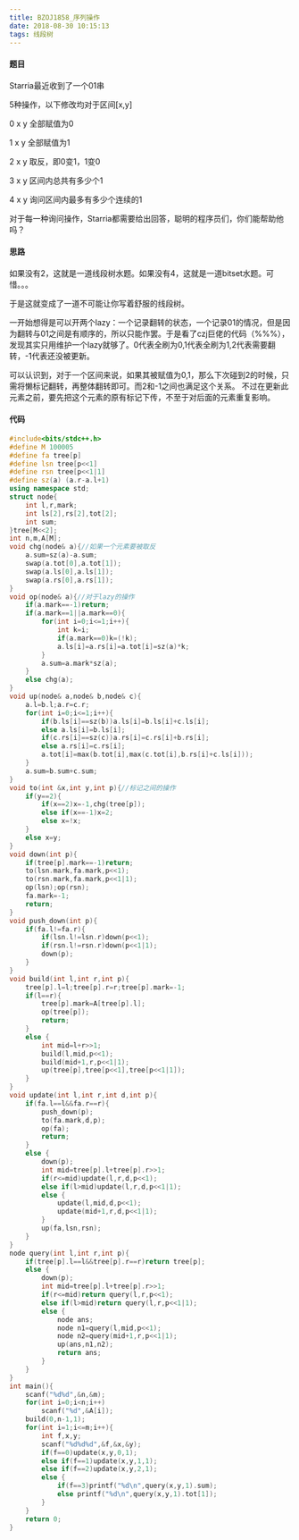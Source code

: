 ```yaml
---
title: BZOJ1858_序列操作
date: 2018-08-30 10:15:13
tags: 线段树
---
```

#### 题目
Starria最近收到了一个01串

5种操作，以下修改均对于区间[x,y]

0 x y 全部赋值为0

1 x y 全部赋值为1

2 x y 取反，即0变1，1变0

3 x y 区间内总共有多少个1

4 x y 询问区间内最多有多少个连续的1

对于每一种询问操作，Starria都需要给出回答，聪明的程序员们，你们能帮助他吗？
<!--more-->
#### 思路
如果没有2，这就是一道线段树水题。如果没有4，这就是一道bitset水题。可惜。。。

于是这就变成了一道不可能让你写着舒服的线段树。

一开始想得是可以开两个lazy：一个记录翻转的状态，一个记录01的情况，但是因为翻转与01之间是有顺序的，所以只能作罢。于是看了czj巨佬的代码（%%%），发现其实只用维护一个lazy就够了。0代表全刷为0,1代表全刷为1,2代表需要翻转，-1代表还没被更新。

可以认识到，对于一个区间来说，如果其被赋值为0,1，那么下次碰到2的时候，只需将懒标记翻转，再整体翻转即可。而2和-1之间也满足这个关系。
不过在更新此元素之前，要先把这个元素的原有标记下传，不至于对后面的元素重复影响。

#### 代码
```c++
#include<bits/stdc++.h>
#define M 100005
#define fa tree[p]
#define lsn tree[p<<1]
#define rsn tree[p<<1|1]
#define sz(a) (a.r-a.l+1)
using namespace std;
struct node{
	int l,r,mark;
	int ls[2],rs[2],tot[2];
	int sum;
}tree[M<<2];
int n,m,A[M];
void chg(node& a){//如果一个元素要被取反 
	a.sum=sz(a)-a.sum;
	swap(a.tot[0],a.tot[1]);
	swap(a.ls[0],a.ls[1]);
	swap(a.rs[0],a.rs[1]);
}
void op(node& a){//对于lazy的操作 
	if(a.mark==-1)return;
	if(a.mark==1||a.mark==0){
		for(int i=0;i<=1;i++){
			int k=i;
			if(a.mark==0)k=(!k);
			a.ls[i]=a.rs[i]=a.tot[i]=sz(a)*k;	
		}
		a.sum=a.mark*sz(a);
	}
	else chg(a);
}
void up(node& a,node& b,node& c){
	a.l=b.l;a.r=c.r;
	for(int i=0;i<=1;i++){
		if(b.ls[i]==sz(b))a.ls[i]=b.ls[i]+c.ls[i];
		else a.ls[i]=b.ls[i];
		if(c.rs[i]==sz(c))a.rs[i]=c.rs[i]+b.rs[i];
		else a.rs[i]=c.rs[i];
		a.tot[i]=max(b.tot[i],max(c.tot[i],b.rs[i]+c.ls[i]));
	}
	a.sum=b.sum+c.sum;
}
void to(int &x,int y,int p){//标记之间的操作 
	if(y==2){
		if(x==2)x=-1,chg(tree[p]);
		else if(x==-1)x=2;
		else x=!x;
	}
	else x=y;
}
void down(int p){
	if(tree[p].mark==-1)return;
	to(lsn.mark,fa.mark,p<<1);
	to(rsn.mark,fa.mark,p<<1|1);
	op(lsn);op(rsn);
	fa.mark=-1;
	return;
}
void push_down(int p){
	if(fa.l!=fa.r){
		if(lsn.l!=lsn.r)down(p<<1);
		if(rsn.l!=rsn.r)down(p<<1|1);
		down(p);
	}
}
void build(int l,int r,int p){
	tree[p].l=l;tree[p].r=r;tree[p].mark=-1;
	if(l==r){
		tree[p].mark=A[tree[p].l];
		op(tree[p]);
		return;
	}
	else {
		int mid=l+r>>1;
		build(l,mid,p<<1);
		build(mid+1,r,p<<1|1);
		up(tree[p],tree[p<<1],tree[p<<1|1]); 
	}
}
void update(int l,int r,int d,int p){
	if(fa.l==l&&fa.r==r){
		push_down(p);
		to(fa.mark,d,p);
		op(fa);
		return;
	}
	else {
		down(p);
		int mid=tree[p].l+tree[p].r>>1;
		if(r<=mid)update(l,r,d,p<<1);
		else if(l>mid)update(l,r,d,p<<1|1);
		else {
			update(l,mid,d,p<<1);
			update(mid+1,r,d,p<<1|1);
		}
		up(fa,lsn,rsn);
	}
}
node query(int l,int r,int p){
	if(tree[p].l==l&&tree[p].r==r)return tree[p];
	else {
		down(p);
		int mid=tree[p].l+tree[p].r>>1;
		if(r<=mid)return query(l,r,p<<1);
		else if(l>mid)return query(l,r,p<<1|1);
		else {
			node ans;
			node n1=query(l,mid,p<<1);
			node n2=query(mid+1,r,p<<1|1);
			up(ans,n1,n2);
			return ans;
		}
	}
}
int main(){
	scanf("%d%d",&n,&m);
	for(int i=0;i<n;i++)
		scanf("%d",&A[i]);
	build(0,n-1,1);
	for(int i=1;i<=m;i++){
		int f,x,y;
		scanf("%d%d%d",&f,&x,&y);
		if(f==0)update(x,y,0,1);
		else if(f==1)update(x,y,1,1);
		else if(f==2)update(x,y,2,1);
		else {
			if(f==3)printf("%d\n",query(x,y,1).sum);
			else printf("%d\n",query(x,y,1).tot[1]);
		} 
	}
	return 0;
}
```
